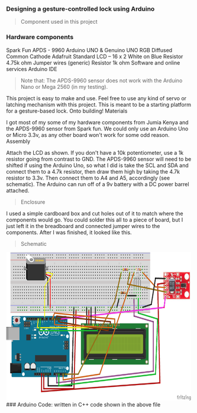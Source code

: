 
### Designing a gesture-controlled lock using Arduino
> Component used in this project
### Hardware components
Spark Fun APDS - 9960
Arduino UNO & Genuino UNO
RGB Diffused Common Cathode
Adafruit Standard LCD – 16 x 2 White on Blue
Resistor 4.75k ohm
Jumper wires (generic)
Resistor 1k ohm
Software and online services
Arduino IDE

> Note that:
The APDS-9960 sensor does not work with the Arduino Nano or Mega 2560 (in my testing).

This project is easy to make and use. Feel free to use any kind of servo or latching mechanism with this project. This is meant to be a starting platform for a gesture-based lock. Onto building!
Materials

I got most of my some of my hardware components from Jumia Kenya and the APDS-9960 sensor from Spark fun. We could only use an Arduino Uno or Micro 3.3v, as any other board won't work for some odd reason.
Assembly

Attach the LCD as shown. If you don't have a 10k potentiometer, use a 1k resistor going from contrast to GND. The APDS-9960 sensor will need to be shifted if using the Arduino Uno, so what I did is take the SCL and SDA and connect them to a 4.7k resistor, then draw them high by taking the 4.7k resistor to 3.3v. Then connect them to A4 and A5, accordingly (see schematic). The Arduino can run off of a 9v battery with a DC power barrel attached.
> Enclosure

I used a simple cardboard box and cut holes out of it to match where the components would go. You could solder this all to a piece of board, but I just left it in the breadboard and connected jumper wires to the components. After I was finished, it looked like this.
> Schematic
<img src="https://raw.githubusercontent.com/danielmuthama/Gesture-controlled-lock-in-Arduino/master/schematic_bb3_ojGtzuoycT.png" width="500" height="400" />
### Arduino Code: written in C++
    code shown in the above file 
